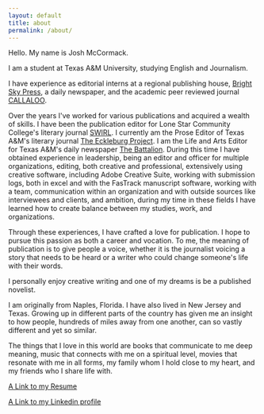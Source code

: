 ```yaml
---
layout: default
title: about
permalink: /about/
---
```

Hello. My name is Josh McCormack.

I am a student at Texas A&amp;M University, studying English and Journalism. 

I have experience as editorial interns at a regional publishing house, [Bright Sky Press](http://brightskypress.com), a daily newspaper, and the academic peer reviewed journal [CALLALOO](http://callaloo.tamu.edu).

Over the years I&#39;ve worked for various publications and acquired a wealth of skills. I have been the publication editor for Lone Star Community College's literary journal [SWIRL](http://www.lonestar.edu/swirl.htm). I currently am the Prose Editor of Texas A&amp;M&#39;s literary journal [The Eckleburg Project](http://www.theeckleburgproject.com). I am the Life and Arts Editor for Texas A&amp;M&#39;s daily newspaper [The Battalion](http://www.thebatt.com). During this time I have obtained experience in leadership, being an editor and officer for multiple organizations, editing, both creative and professional, extensively using creative software, including Adobe Creative Suite, working with submission logs, both in excel and with the FasTrack manuscript software, working with a team, communication within an organization and with outside sources like interviewees and clients, and ambition, during my time in these fields I have learned how to create balance between my studies, work, and organizations. 

Through these experiences, I have crafted a love for publication. I hope to pursue this passion as both a career and vocation. To me, the meaning of publication is to give people a voice, whether it is the journalist voicing a story that needs to be heard or a writer who could change someone's life with their words. 

I personally enjoy creative writing and one of my dreams is be a published novelist. 

I am originally from Naples, Florida. I have also lived in New Jersey and Texas. Growing up in different parts of the country has given me an insight to how people, hundreds of miles away from one another, can so vastly different and yet so similar. 

The things that I love in this world are books that communicate to me deep meaning, music that connects with me on a spiritual level, movies that resonate with me in all forms, my family whom I hold close to my heart, and my friends who I share life with. 

[A Link to my Resume](file:///Users/joshmccormack/Desktop/Resume/index.html) 

[A Link to my Linkedin profile](https://www.linkedin.com/in/josh-mccormack-712031114?trk=nav_responsive_tab_profile)

